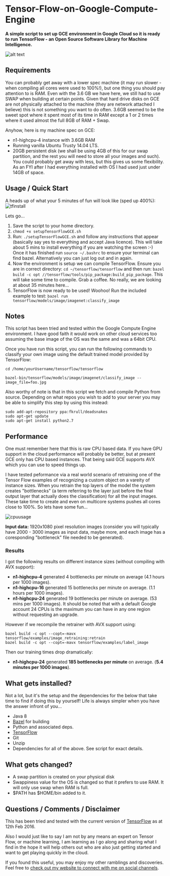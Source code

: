 # Tensor-Flow-on-Google-Compute-Engine

**A simple script to set up GCE environment in Google Cloud so it is ready to run TensorFlow - an Open Source Software Library for Machine Intelligence.**

![alt text](https://cloud.githubusercontent.com/assets/4972997/13024300/8889655a-d1a7-11e5-8bb5-5bb4e72bf21e.png "Recognizing Pandas on GCE!")

## Requirements

You can probably get away with a lower spec machine (it may run slower - when compiling all cores were used to 100%!), but one thing you should pay attention to is RAM. Even with the 3.6 GB we have here, we still had to use SWAP when building at certain points. Given that hard drive disks on GCE are not physically attached to the machine (they are network attached I believe) this is not something you want to do often. 3.6GB seemed to be the sweet spot where it spent most of its time in RAM except a 1 or 2 times where it used almost the full 8GB of RAM + Swap. 

Anyhow, here is my machine spec on GCE:

* n1-highcpu-4 instance with 3.6GB RAM
* Running vanilla Ubuntu Trusty 14.04 LTS.
* 20GB persistent disk (we shall be using 4GB of this for our swap partition, and the rest you will need to store all your images and such). You could probably get away with less, but this gives us some flexibility. As an FYI after I had everything installed with OS I had used just under 14GB of space.


## Usage / Quick Start

A heads up of what your 5 minutes of fun will look like (sped up 400%):
![tfinstall](https://cloud.githubusercontent.com/assets/4972997/13024353/24cfb9d2-d1a8-11e5-9e61-3f5e81e8fe66.gif)

Lets go...

1. Save the script to your home directory.
2. ```chmod +x setupTensorFlowGCE.sh ```
3. Run: ```./setupTensorFlowGCE.sh``` and follow any instructions that appear (basically say yes to everything and accept Java licence). This will take about 5 mins to install everything if you are watching the screen :-) Once it has finished run ```source ~/.bashrc``` to ensure your terminal can find bazel. Alternatively you can just log out and in again.
4. Now the environment is setup we can compile TensorFlow. Ensure you are in correct directory: ```cd ~/tensorflow/tensorflow``` and then run: ```bazel build -c opt //tensorflow/tools/pip_package:build_pip_package```. This will take some time to compile. Grab a coffee. No really, we are looking at about 35 minutes here...
5. TensorFlow is now ready to be used! Woohoo! Run the included example to test: ```bazel run tensorflow/models/image/imagenet:classify_image```


## Notes
This script has been tried and tested within the Google Compute Engine environment. I have good faith it would work on other cloud services too assuming the base image of the OS was the same and was a 64bit CPU.

Once you have run this script, you can run the following commands to classify your own image using the default trained model provided by TensorFlow:

```shell
cd /home/yourUsername/tensorflow/tensorflow
```

```shell
bazel-bin/tensorflow/models/image/imagenet/classify_image --image_file=foo.jpg
```

Also worthy of note is that in this script we fetch and compile Python from source. Depending on what repos you wish to add to your server you may be able to simplify this step by using this instead:

```shell
sudo add-apt-repository ppa:fkrull/deadsnakes
sudo apt-get update
sudo apt-get install python2.7
```


## Performance

One must remember here that this is raw CPU based data. If you have GPU support in the cloud performance will probably be better, but at present GCE only has CPU based instances. That being said GCE supports AVX which you can use to speed things up.

I have tested peformance via a real world scenario of retraining one of the Tensor Flow examples of recognizing a custom object on a vareity of instance sizes. When you retrain the top layers of the model the system creates "bottlenecks" (a term referring to the layer just before the final output layer that actually does the classification) for all the input images. These take time to create and even on multicore systems pushes all cores close to 100%. So lets have some fun...

![cpuusage](https://cloud.githubusercontent.com/assets/4972997/13094360/0b3db572-d4bf-11e5-8555-acc9bf143987.gif)

**Input data:** 1920x1080 pixel resolution images (consider you will typically have 2000 - 3000 images as input data, maybe more, and each image has a coresponding "bottleneck" file needed to be generated).


### Results

I got the following results on different instance sizes (without compiling with AVX support):

* **n1-highcpu-4** generated 4 bottlenecks per minute on average (4.1 hours per 1000 images).
* **n1-highcpu-16** generated 15 bottlenecks per minute on average. (1.1 hours per 1000 images).
* **n1-highcpu-24** generated 19 bottlenecks per minute on average. (53 mins per 1000 images). It should be noted that with a default Google account 24 CPUs is the maximum you can have in any one region without requesting an upgrade.

However if we recompile the retrainer with AVX support using:

```shell
bazel build -c opt --copt=-mavx tensorflow/examples/image_retraining:retrain
bazel build -c opt --copt=-mavx tensorflow/examples/label_image
```

Then our training times drop dramatically:

* **n1-highcpu-24** generated **185 bottlenecks per minute** on average. (**5.4 minutes per 1000 images**).


## What gets installed?

Not a lot, but it's the setup and the dependencies for the below that take time to find if doing this by yourself! 
Life is always simpler when you have the answer infront of you...

* Java 8
* [Bazel](https://github.com/bazelbuild/bazel) for building
* Python and associated deps.
* [TensorFlow](https://github.com/tensorflow/tensorflow)
* Git
* Unzip
* Dependencies for all of the above. See script for exact details.


## What gets changed?

* A swap partition is created on your physical disk
* Swappiness value for the OS is changed so that it prefers to use RAM. It will only use swap when RAM is full.
* $PATH has $HOME/bin added to it.
 

## Questions / Comments / Disclaimer

This has been tried and tested with the current version of [TensorFlow](https://github.com/tensorflow/tensorflow) as at 12th Feb 2016.

Also I would just like to say I am not by any means an expert on Tensor Flow, or machine learning, I am learning as I go along and sharing what I find in the hope it will help others out who are also just getting started and want to get playing quickly in the cloud.

If you found this useful, you may enjoy my other ramblings and discoveries. Feel free to [check out my website to connect with me on social channels](http://www.jasonmayes.com).
